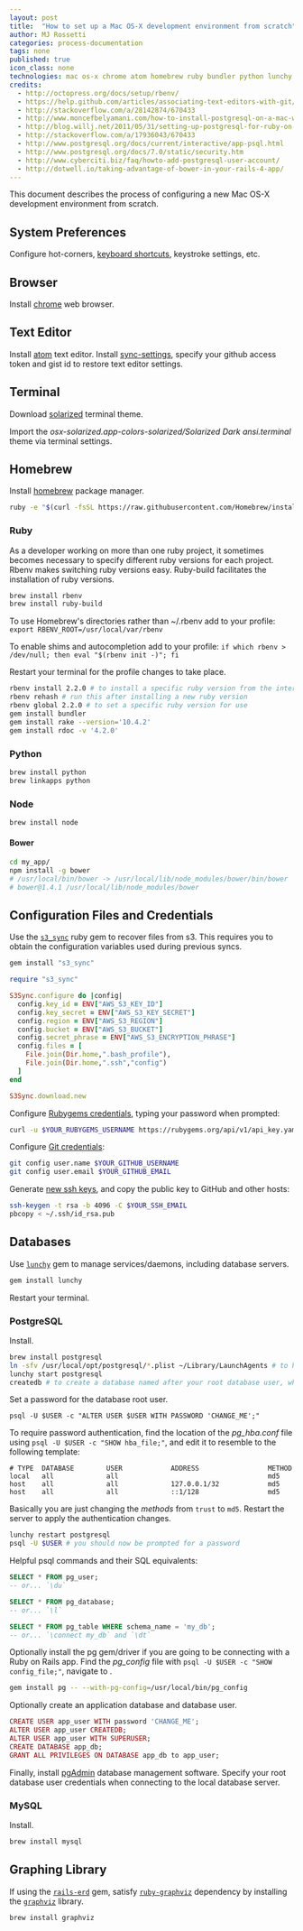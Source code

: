 ```yaml
---
layout: post
title:  "How to set up a Mac OS-X development environment from scratch"
author: MJ Rossetti
categories: process-documentation
tags: none
published: true
icon_class: none
technologies: mac os-x chrome atom homebrew ruby bundler python lunchy postgresql mysql
credits:
  - http://octopress.org/docs/setup/rbenv/
  - https://help.github.com/articles/associating-text-editors-with-git/#using-atom-as-your-editor
  - http://stackoverflow.com/a/28142874/670433
  - http://www.moncefbelyamani.com/how-to-install-postgresql-on-a-mac-with-homebrew-and-lunchy/
  - http://blog.willj.net/2011/05/31/setting-up-postgresql-for-ruby-on-rails-development-on-os-x/
  - http://stackoverflow.com/a/17936043/670433
  - http://www.postgresql.org/docs/current/interactive/app-psql.html
  - http://www.postgresql.org/docs/7.0/static/security.htm
  - http://www.cyberciti.biz/faq/howto-add-postgresql-user-account/
  - http://dotwell.io/taking-advantage-of-bower-in-your-rails-4-app/
---
```


This document describes the process of configuring a new Mac OS-X development environment from scratch.

## System Preferences

Configure hot-corners, [keyboard shortcuts](http://lifehacker.com/343328/create-a-keyboard-shortcut-for-any-menu-action-in-any-program), keystroke settings, etc.

## Browser

Install [chrome](https://www.google.com/chrome/browser/desktop/index.html) web browser.

## Text Editor

Install [atom](https://atom.io/) text editor. Install [sync-settings](https://github.com/Hackafe/atom-sync-settings), specify your github access token and gist id to restore text editor settings.

## Terminal

Download [solarized](http://ethanschoonover.com/solarized) terminal theme.

Import the *osx-solarized.app-colors-solarized/Solarized Dark ansi.terminal* theme via terminal settings.

## Homebrew

Install [homebrew](http://brew.sh/) package manager.

```` sh
ruby -e "$(curl -fsSL https://raw.githubusercontent.com/Homebrew/install/master/install)"
````

### Ruby

As a developer working on more than one ruby project, it sometimes becomes necessary to specify different ruby versions for each project. Rbenv makes switching ruby versions easy. Ruby-build facilitates the installation of ruby versions.

```` sh
brew install rbenv
brew install ruby-build
````

To use Homebrew's directories rather than ~/.rbenv add to your profile: `export RBENV_ROOT=/usr/local/var/rbenv`

To enable shims and autocompletion add to your profile: `if which rbenv > /dev/null; then eval "$(rbenv init -)"; fi`

Restart your terminal for the profile changes to take place.

```` sh
rbenv install 2.2.0 # to install a specific ruby version from the internet
rbenv rehash # run this after installing a new ruby version
rbenv global 2.2.0 # to set a specific ruby version for use
gem install bundler
gem install rake --version='10.4.2'
gem install rdoc -v '4.2.0'
````

### Python

```` sh
brew install python
brew linkapps python
````

### Node

```` sh
brew install node
````

#### Bower

```` sh
cd my_app/
npm install -g bower
# /usr/local/bin/bower -> /usr/local/lib/node_modules/bower/bin/bower
# bower@1.4.1 /usr/local/lib/node_modules/bower
````

## Configuration Files and Credentials

Use the [`s3_sync`](https://github.com/s2t2/s3-sync-ruby) ruby gem to recover files from s3. This requires you to obtain the configuration variables used during previous syncs.

```` sh
gem install "s3_sync"
````

```` rb
require "s3_sync"

S3Sync.configure do |config|
  config.key_id = ENV["AWS_S3_KEY_ID"]
  config.key_secret = ENV["AWS_S3_KEY_SECRET"]
  config.region = ENV["AWS_S3_REGION"]
  config.bucket = ENV["AWS_S3_BUCKET"]
  config.secret_phrase = ENV["AWS_S3_ENCRYPTION_PHRASE"]
  config.files = [
    File.join(Dir.home,".bash_profile"),
    File.join(Dir.home,".ssh","config")
  ]
end

S3Sync.download.new
````

Configure [Rubygems credentials](https://rubygems.org/profile/edit), typing your password when prompted:

```` sh
curl -u $YOUR_RUBYGEMS_USERNAME https://rubygems.org/api/v1/api_key.yaml > ~/.gem/credentials; chmod 0600 ~/.gem/credentials
````

Configure [Git credentials](https://help.github.com/categories/setup/):

```` sh
git config user.name $YOUR_GITHUB_USERNAME
git config user.email $YOUR_GITHUB_EMAIL
````

Generate [new ssh keys](https://help.github.com/articles/generating-ssh-keys/#step-2-generate-a-new-ssh-key), and copy the public key to GitHub and other hosts:

```` sh
ssh-keygen -t rsa -b 4096 -C $YOUR_SSH_EMAIL
pbcopy < ~/.ssh/id_rsa.pub
````

## Databases

Use [`lunchy`](https://github.com/eddiezane/lunchy) gem to manage services/daemons, including database servers.

```` sh
gem install lunchy
````

Restart your terminal.

### PostgreSQL

Install.

```` sh
brew install postgresql
ln -sfv /usr/local/opt/postgresql/*.plist ~/Library/LaunchAgents # to have launchd start postgresql at login
lunchy start postgresql
createdb # to create a database named after your root database user, which is named after your mac username; avoids `psql: FATAL:  database $USER does not exist`
````

Set a password for the database root user.

````
psql -U $USER -c "ALTER USER $USER WITH PASSWORD 'CHANGE_ME';"
````

To require password authentication, find the location of the *pg_hba.conf* file using `psql -U $USER -c "SHOW hba_file;"`, and edit it to resemble to the following template:

    # TYPE  DATABASE        USER            ADDRESS                 METHOD
    local   all             all                                     md5
    host    all             all             127.0.0.1/32            md5
    host    all             all             ::1/128                 md5

Basically you are just changing the *methods* from `trust` to `md5`. Restart the server to apply the authentication changes.

```` sh
lunchy restart postgresql
psql -U $USER # you should now be prompted for a password
````

Helpful psql commands and their SQL equivalents:

```` sql
SELECT * FROM pg_user;
-- or... `\du`

SELECT * FROM pg_database;
-- or... `\l`

SELECT * FROM pg_table WHERE schema_name = 'my_db';
-- or... `\connect my_db` and `\dt`
````

Optionally install the pg gem/driver if you are going to be connecting with a Ruby on Rails app. Find the *pg_config* file with `psql -U $USER -c "SHOW config_file;"`, navigate to .

```` sh
gem install pg -- --with-pg-config=/usr/local/bin/pg_config
````

Optionally create an application database and database user.

```` rb
CREATE USER app_user WITH password 'CHANGE_ME';
ALTER USER app_user CREATEDB;
ALTER USER app_user WITH SUPERUSER;
CREATE DATABASE app_db;
GRANT ALL PRIVILEGES ON DATABASE app_db to app_user;
````

Finally, install [pgAdmin](http://www.pgadmin.org/download/macosx.php) database management software. Specify your root database user credentials when connecting to the local database server.

### MySQL

Install.

```` sh
brew install mysql
````

## Graphing Library

If using the [`rails-erd`](https://github.com/voormedia/rails-erd) gem, satisfy [`ruby-graphviz`](https://github.com/glejeune/Ruby-Graphviz) dependency by installing the [`graphviz`](http://graphviz.org/) library.

```` sh
brew install graphviz
````
